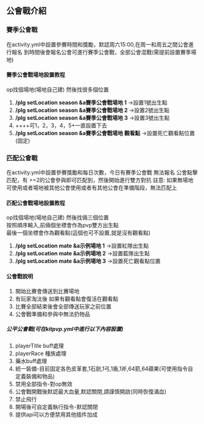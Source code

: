 ## 公會戰介紹

### 賽季公會戰
在activity.yml中設置參賽時間和獎勵，默認周六15:00,在周一和周五之間公會進行報名
到時間後會報名公會可進行賽季公會戰，全部公會混戰(需提前設置賽季場地)

#### 賽季公會戰場地設置教程
op找個場地(場地自己建) 然後找很多個位置
1. **/plg setLocation season &a賽季公會戰場地 1**  ->設置1號出生點
2. **/plg setLocation season &a賽季公會戰場地 2**  ->設置2號出生點
3. **/plg setLocation season &a賽季公會戰場地 3**  ->設置3號出生點
4. ++++可1，2，3，4，5+一直設置下去
5. **/plg setLocation season &a賽季公會戰場地 觀看點**  ->設置死亡觀看點位置(固定)

### 匹配公會戰
在activity.yml中設置參賽獎勵和每日次數，今日有賽季公會戰 無法報名
公會點擊匹配，有 >=2的公會參與即可匹配到，然後開始進行雙方對抗
註意: 如果無場地可使用或者場地被其他公會使用或者有其他公會在準備階段，無法匹配上

#### 匹配公會戰場地設置教程
op找個場地(場地自己建) 然後找倆三個位置  
按照順序輸入,前倆個坐標會作為pvp雙方出生點  
最後一個坐標會作為觀看點(這個也可不設置,就是沒有觀看點)
1. **/plg setLocation mate &a示例場地 1**  ->設置紅隊出生點
2. **/plg setLocation mate &a示例場地 2**  ->設置藍隊出生點
3. **/plg setLocation mate &a示例場地 3**  ->設置死亡觀看點位置

#### 公會戰說明
1. 開始比賽會傳送到比賽場地
2. 有玩家淘汰後 如果有觀看點會復活在觀看點
3. 比賽全部結束後會全部傳送玩家之前位置
4. 公會戰準備和參與中無法扔物品

##### 公平公會戰(可在kitpvp.yml中進行以下內容設置)
1. playerTitle buff處理
2. playerRace 種族處理
3. 藥水buff處理
4. 統一裝備-目前固定各色皮革套,1石劍,1弓,1盾,1斧,64箭,64蘋果(可使用指令自定義裝備和物品)
5. 禁用全部指令-對op無效
6. 公會戰開戰後默認最大血量,默認關閉,請謹慎開啟(同時恢復滿血)
7. 禁止飛行
8. 開場後可自定義執行指令-默認關閉
9. 提供api可以方便禁用其他插件加成